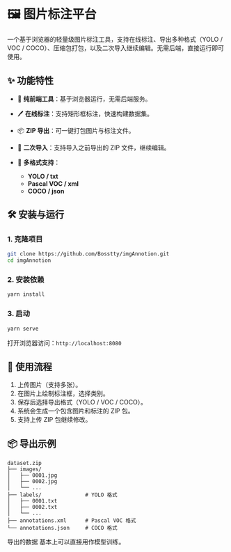 # 🖼️ 图片标注平台

一个基于浏览器的轻量级图片标注工具，支持在线标注、导出多种格式（YOLO / VOC / COCO）、压缩包打包，以及二次导入继续编辑。无需后端，直接运行即可使用。

## ✨ 功能特性

-   🚀 **纯前端工具**：基于浏览器运行，无需后端服务。
-   🖊️ **在线标注**：支持矩形框标注，快速构建数据集。
-   📦 **ZIP 导出**：可一键打包图片与标注文件。
-   🔄 **二次导入**：支持导入之前导出的 ZIP 文件，继续编辑。
-   📑 **多格式支持**：

    -   **YOLO / txt**
    -   **Pascal VOC / xml**
    -   **COCO / json**

## 🛠️ 安装与运行

### 1. 克隆项目

```bash
git clone https://github.com/Bosstty/imgAnnotion.git
cd imgAnnotion
```

### 2. 安装依赖

```bash
yarn install
```

### 3. 启动

```bash
yarn serve
```

打开浏览器访问：`http://localhost:8080`

## 📖 使用流程

1. 上传图片（支持多张）。
2. 在图片上绘制标注框，选择类别。
3. 保存后选择导出格式（YOLO / VOC / COCO）。
4. 系统会生成一个包含图片和标注的 ZIP 包。
5. 支持上传 ZIP 包继续修改。

## 📦 导出示例

```
dataset.zip
├── images/
│   ├── 0001.jpg
│   ├── 0002.jpg
│   └── ...
├── labels/              # YOLO 格式
│   ├── 0001.txt
│   ├── 0002.txt
│   └── ...
├── annotations.xml      # Pascal VOC 格式
└── annotations.json     # COCO 格式
```

导出的数据 基本上可以直接用作模型训练。

